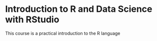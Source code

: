 # Introduction to R and Data Science with RStudio
This course is a practical introduction to the R language
